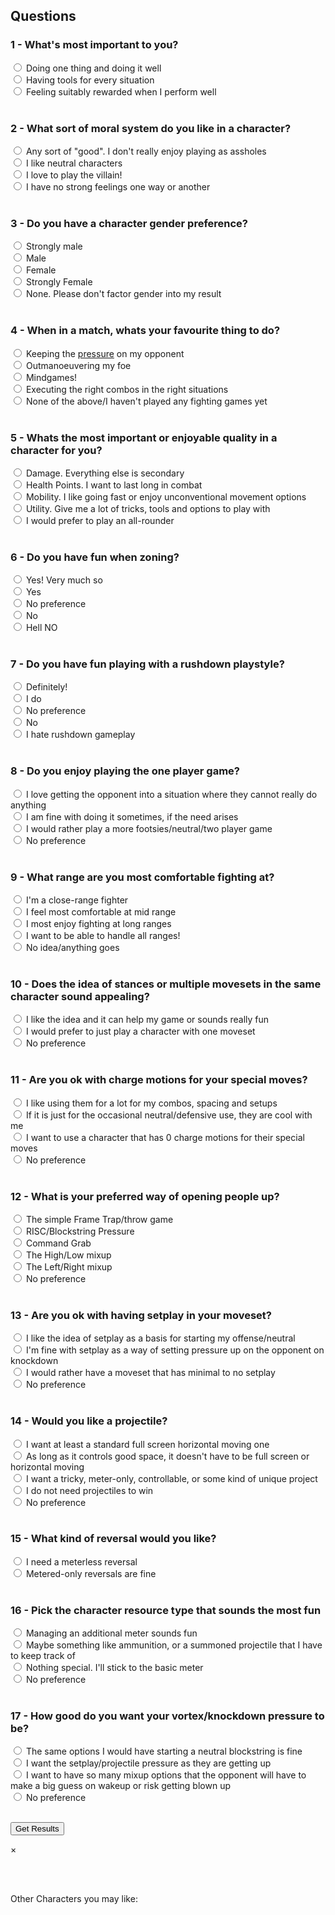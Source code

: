 <head>
<script type="text/javascript" src="questions.js"></script>
<script type="text/javascript" src="characters.js"></script>
<link rel="stylesheet" href="https://www.w3schools.com/w3css/4/w3.css">
<link type="text/css" rel="stylesheet" href="style.css" />
</head>

## Questions

### 1 - What's most important to you?
<label><input type="radio" id="specialist" name="playstyle">  Doing one thing and doing it well</label><br>
<label><input type="radio" id="prepared" name="playstyle"> Having tools for every situation</label><br>
<label><input type="radio" id="rewarding" name="playstyle"> Feeling suitably rewarded when I perform well</label><br><br>

### 2 - What sort of moral system do you like in a character?
<label><input type="radio" id="good" name="moral_system"> Any sort of "good". I don't really enjoy playing as assholes </label><br>
<label><input type="radio" id="neutral" name="moral_system"> I like neutral characters</label><br>
<label><input type="radio" id="evil" name="moral_system"> I love to play the villain!</label><br>
<label><input type="radio" id="none" name="moral_system"> I have no strong feelings one way or another</label><br><br>

### 3 - Do you have a character gender preference?
<label><input type="radio" id="strong_male" name="gender"> Strongly male</label><br>
<label><input type="radio" id="male" name="gender"> Male</label><br>
<label><input type="radio" id="female" name="gender"> Female</label><br>
<label><input type="radio" id="strong_female" name="gender"> Strongly Female</label><br>
<label><input type="radio" id="none" name="gender"> None. Please don't factor gender into my result</label><br><br>

### 4 - When in a match, whats your favourite thing to do?
<label><input type="radio" id="pressure" name="favourite"> Keeping the [pressure](glossary.infil.net/?t=pressure) on my opponent</label><br>
<label><input type="radio" id="neutral" name="favourite"> Outmanoeuvering my foe</label><br>
<label><input type="radio" id="mindgames" name="favourite"> Mindgames!</label><br>
<label><input type="radio" id="combos" name="favourite"> Executing the right combos in the right situations</label><br>
<label><input type="radio" id="none" name="favourite"> None of the above/I haven't played any fighting games yet</label><br><br>

### 5 - Whats the most important or enjoyable quality in a character for you?
<label><input type="radio" id="damage" name="important"> Damage. Everything else is secondary</label><br>
<label><input type="radio" id="health" name="important"> Health Points. I want to last long in combat</label><br>
<label><input type="radio" id="mobility" name="important"> Mobility. I like going fast or enjoy unconventional movement options</label><br>
<label><input type="radio" id="utility" name="important"> Utility. Give me a lot of tricks, tools and options to play with</label><br>
<label><input type="radio" id="all_rounder" name="important"> I would prefer to play an all-rounder</label><br><br>

### 6 - Do you have fun when zoning?
<label><input type="radio" id="strong_yes" name="zoning"> Yes! Very much so</label><br>
<label><input type="radio" id="yes" name="zoning"> Yes</label><br>
<label><input type="radio" id="none" name="zoning"> No preference</label><br>
<label><input type="radio" id="no" name="zoning"> No</label><br>
<label><input type="radio" id="strong_no" name="zoning"> Hell NO</label><br><br>

### 7 - Do you have fun playing with a rushdown playstyle?
<label><input type="radio" id="strong_yes" name="rushdown"> Definitely!</label><br>
<label><input type="radio" id="yes" name="rushdown"> I do</label><br>
<label><input type="radio" id="none" name="rushdown"> No preference</label><br>
<label><input type="radio" id="no" name="rushdown"> No</label><br>
<label><input type="radio" id="strong_no" name="rushdown"> I hate rushdown gameplay</label><br><br>

### 8 - Do you enjoy playing the one player game?
<label><input type="radio" id="yes" name="oneplayer"> I love getting the opponent into a situation where they cannot really do anything</label><br>
<label><input type="radio" id="sometimes" name="oneplayer"> I am fine with doing it sometimes, if the need arises</label><br>
<label><input type="radio" id="no" name="oneplayer"> I would rather play a more footsies/neutral/two player game</label><br>
<label><input type="radio" id="none" name="oneplayer"> No preference</label><br><br>

### 9 - What range are you most comfortable fighting at?
<label><input type="radio" id="close" name="range"> I'm a close-range fighter</label><br>
<label><input type="radio" id="mid" name="range"> I feel most comfortable at mid range</label><br>
<label><input type="radio" id="long" name="range"> I most enjoy fighting at long ranges</label><br>
<label><input type="radio" id="all" name="range"> I want to be able to handle all ranges!</label><br>
<label><input type="radio" id="none" name="range"> No idea/anything goes</label><br><br>

### 10 - Does the idea of stances or multiple movesets in the same character sound appealing?
<label><input type="radio" id="yes" name="stance"> I like the idea and it can help my game or sounds really fun</label><br>
<label><input type="radio" id="no" name="stance"> I would prefer to just play a character with one moveset</label><br>
<label><input type="radio" id="none" name="stance"> No preference</label><br><br>

### 11 - Are you ok with charge motions for your special moves?
<label><input type="radio" id="yes" name="charge"> I like using them for a lot for my combos, spacing and setups</label><br>
<label><input type="radio" id="sometimes" name="charge"> If it is just for the occasional neutral/defensive use, they are cool with me</label><br>
<label><input type="radio" id="strong_no" name="charge"> I want to use a character that has 0 charge motions for their special moves</label><br>
<label><input type="radio" id="none" name="charge"> No preference</label><br><br>

### 12 - What is your preferred way of opening people up?
<label><input type="radio" id="frametrap" name="gameplan"> The simple Frame Trap/throw game</label><br>
<label><input type="radio" id="risc" name="gameplan"> RISC/Blockstring Pressure</label><br>
<label><input type="radio" id="grab" name="gameplan"> Command Grab</label><br>
<label><input type="radio" id="highlow" name="gameplan"> The High/Low mixup</label><br>
<label><input type="radio" id="leftright" name="gameplan"> The Left/Right mixup</label><br>
<label><input type="radio" id="none" name="gameplan"> No preference</label><br><br>

### 13 - Are you ok with having setplay in your moveset?
<label><input type="radio" id="neutral" name="setplay"> I like the idea of setplay as a basis for starting my offense/neutral</label><br>
<label><input type="radio" id="oki" name="setplay"> I'm fine with setplay as a way of setting pressure up on the opponent on knockdown</label><br>
<label><input type="radio" id="no" name="setplay"> I would rather have a moveset that has minimal to no setplay</label><br>
<label><input type="radio" id="none" name="setplay"> No preference</label><br><br>

### 14 - Would you like a projectile?
<label><input type="radio" id="standard" name="projectile"> I want at least a standard full screen horizontal moving one</label><br>
<label><input type="radio" id="limited" name="projectile"> As long as it controls good space, it doesn't have to be full screen or horizontal moving</label><br>
<label><input type="radio" id="special" name="projectile"> I want a tricky, meter-only, controllable, or some kind of unique project</label><br>
<label><input type="radio" id="no" name="projectile"> I do not need projectiles to win</label><br>
<label><input type="radio" id="none" name="projectile"> No preference</label><br><br>

### 15 - What kind of reversal would you like?
<label><input type="radio" id="meterless" name="reversal"> I need a meterless reversal</label><br>
<label><input type="radio" id="metered" name="reversal"> Metered-only reversals are fine</label><br><br>

### 16 - Pick the character resource type that sounds the most fun
<label><input type="radio" id="meter" name="resource"> Managing an additional meter sounds fun</label><br>
<label><input type="radio" id="ammo" name="resource"> Maybe something like ammunition, or a summoned projectile that I have to keep track of</label><br>
<label><input type="radio" id="no" name="resource"> Nothing special. I'll stick to the basic meter</label><br>
<label><input type="radio" id="none" name="resource"> No preference</label><br><br>

### 17 - How good do you want your vortex/knockdown pressure to be?
<label><input type="radio" id="neutral" name="vortex"> The same options I would have starting a neutral blockstring is fine</label><br>
<label><input type="radio" id="projectile" name="vortex"> I want the setplay/projectile pressure as they are getting up</label><br>
<label><input type="radio" id="lots" name="vortex"> I want to have so many mixup options that the opponent will have to make a big guess on wakeup or risk getting blown up</label><br>
<label><input type="radio" id="none" name="vortex"> No preference</label><br><br>

<button id="get_results" onclick="get_results();" class="btn">Get Results</button>

<div id="modal" class="w3-modal">
    <div class="w3-modal-content">
        <div class="w3-container">
            <span onclick="closeModal();" class="w3-button w3-display-topright">&times;</span>
            <div id="modal_contents">
                <br>
                <div class="winner">
                    <img id= "winner_img" src=""/>
                    <p id="winner_name" class="modal_text"></p><br>
                </div>
                <p class="modal_text"> Other Characters you may like:</p>
                <p id="others" class ="modal_text"></p>
            </div>
        </div>
    </div>
</div>